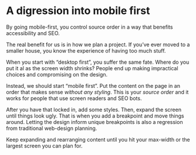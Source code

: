 # A digression into mobile first  
  
By going mobile-first, you control source order in a way that benefits accessibility and SEO.   
  
The real benefit for us is in how we plan a project. If you’ve ever moved to a smaller house, you know the experience of having too much stuff.   
  
When you start with “desktop first”, you suffer the same fate. Where do you put it al as the screen width shrinks? People end up making impractical choices and compromising on the design.   
  
Instead, we should start “mobile first”. Put the content on the page in an order that makes sense *without any styling*. This is your _source order_ and it works for people that use screen readers and SEO bots.   
  
After you have that locked in, add some styles. Then, expand the screen until things look ugly. That is when you add a breakpoint and move things around. Letting the design inform unique breakpoints is also a regression from traditional web-design planning.   
  
Keep expanding and rearranging content until you hit your max-width or the largest screen you can plan for.  
  
